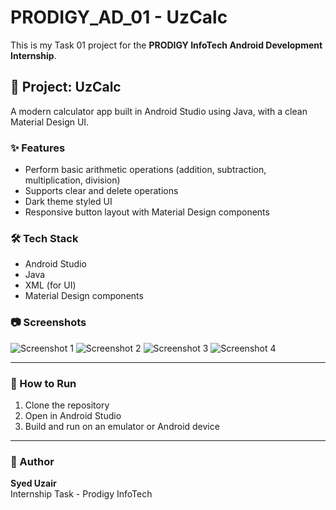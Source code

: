 # PRODIGY_AD_01 - UzCalc

This is my Task 01 project for the **PRODIGY InfoTech Android Development Internship**.

## 📱 Project: UzCalc
A modern calculator app built in Android Studio using Java, with a clean Material Design UI.

### ✨ Features
- Perform basic arithmetic operations (addition, subtraction, multiplication, division)
- Supports clear and delete operations
- Dark theme styled UI
- Responsive button layout with Material Design components

### 🛠️ Tech Stack
- Android Studio
- Java
- XML (for UI)
- Material Design components

### 📷 Screenshots
![Screenshot 1](screenshots/screen1.jpg)
![Screenshot 2](screenshots/screen2.jpg)
![Screenshot 3](screenshots/screen3.jpg)
![Screenshot 4](screenshots/screen4.jpg)


---

### 🚀 How to Run
1. Clone the repository  
2. Open in Android Studio  
3. Build and run on an emulator or Android device  

---

### 📝 Author
**Syed Uzair**  
Internship Task - Prodigy InfoTech  
